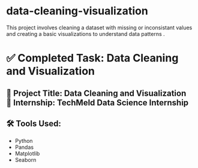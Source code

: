 # data-cleaning-visualization
This project involves cleaning a dataset with missing or inconsistant values and creating a basic visualizations to understand data patterns .
# ✅ Completed Task: Data Cleaning and Visualization

📌 **Project Title**: Data Cleaning and Visualization  
📂 **Internship**: TechMeld Data Science Internship  
---

## 🛠️ Tools Used:
- Python
- Pandas
- Matplotlib
- Seaborn
